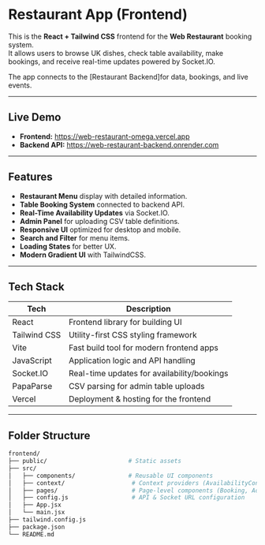 #  Restaurant App (Frontend)

This is the **React + Tailwind CSS** frontend for the **Web Restaurant** booking system.  
It allows users to browse UK dishes, check table availability, make bookings, and receive real-time updates powered by Socket.IO.

The app connects to the [Restaurant Backend]for data, bookings, and live events.

---

##  Live Demo

- **Frontend:** https://web-restaurant-omega.vercel.app  
- **Backend API:** https://web-restaurant-backend.onrender.com  

---

##  Features

- **Restaurant Menu** display with detailed information.
- **Table Booking System** connected to backend API.
- **Real-Time Availability Updates** via Socket.IO.
- **Admin Panel** for uploading CSV table definitions.
- **Responsive UI** optimized for desktop and mobile.
- **Search and Filter** for menu items.
- **Loading States** for better UX.
- **Modern Gradient UI** with TailwindCSS.

---

##  Tech Stack

| Tech         | Description                                  |
|--------------|----------------------------------------------|
| React        | Frontend library for building UI             |
| Tailwind CSS | Utility-first CSS styling framework          |
| Vite         | Fast build tool for modern frontend apps     |
| JavaScript   | Application logic and API handling           |
| Socket.IO    | Real-time updates for availability/bookings  |
| PapaParse    | CSV parsing for admin table uploads          |
| Vercel       | Deployment & hosting for the frontend        |

---

##  Folder Structure

```bash
frontend/
├── public/                       # Static assets
├── src/
│   ├── components/               # Reusable UI components
│   ├── context/                   # Context providers (AvailabilityContext)
│   ├── pages/                     # Page-level components (Booking, AdminPanel)
│   ├── config.js                  # API & Socket URL configuration
│   ├── App.jsx
│   └── main.jsx
├── tailwind.config.js
├── package.json
└── README.md
